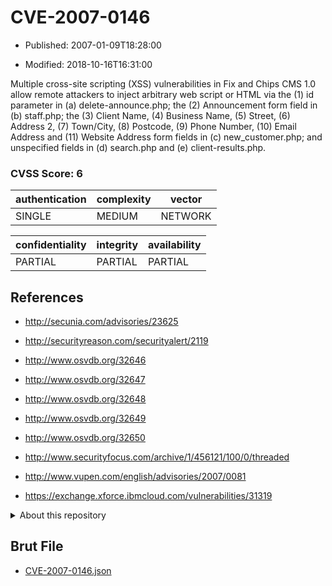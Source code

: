 # CVE-2007-0146

- Published: 2007-01-09T18:28:00

- Modified: 2018-10-16T16:31:00

Multiple cross-site scripting (XSS) vulnerabilities in Fix and Chips CMS 1.0 allow remote attackers to inject arbitrary web script or HTML via the (1) id parameter in (a) delete-announce.php; the (2) Announcement form field in (b) staff.php; the (3) Client Name, (4) Business Name, (5) Street, (6) Address 2, (7) Town/City, (8) Postcode, (9) Phone Number, (10) Email Address and (11) Website Address form fields in (c) new_customer.php; and unspecified fields in (d) search.php and (e) client-results.php.

### CVSS Score: **6**

| authentication | complexity | vector |
| --- | --- | --- |
| SINGLE | MEDIUM | NETWORK |

| confidentiality | integrity | availability |
| --- | --- | --- |
| PARTIAL | PARTIAL | PARTIAL |

## References

* http://secunia.com/advisories/23625

* http://securityreason.com/securityalert/2119

* http://www.osvdb.org/32646

* http://www.osvdb.org/32647

* http://www.osvdb.org/32648

* http://www.osvdb.org/32649

* http://www.osvdb.org/32650

* http://www.securityfocus.com/archive/1/456121/100/0/threaded

* http://www.vupen.com/english/advisories/2007/0081

* https://exchange.xforce.ibmcloud.com/vulnerabilities/31319

<details>
<summary>About this repository</summary> 

  This repository is part of the project [Live Hack CVE](https://github.com/Live-Hack-CVE). Main website can be found [www.live-hack.org](https://www.live-hack.org) 
  
  Made by [Sn0wAlice](https://github.com/Sn0wAlice) for the people that care about security and need to have a feed of the latest CVEs. Hope you enjoy it, don't forget to star the repo and follow me on [Twitter](https://twitter.com/Sn0wAlice) and [Github](https://github.com/Sn0wAlice). And that is my [personnal website](https://www.alice-snow.me/)

  - [Home Page](https://github.com/Live-Hack-CVE)
  - [Framework](https://github.com/Live-Hack-CVE/cve-framework)
  - [CVE database](https://github.com/Live-Hack-CVE/full_database)
  - [Changelog](https://github.com/Live-Hack-CVE/Changelog)
</details>

## Brut File

* [CVE-2007-0146.json](https://raw.githubusercontent.com/Live-Hack-CVE/full_database/main/cves/2007/CVE-2007-0146.json)

